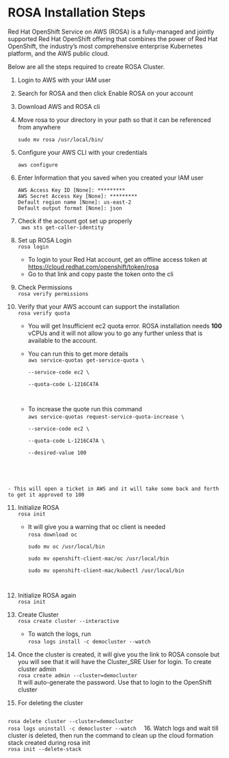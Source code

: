 # ROSA Installation Steps

Red Hat OpenShift Service on AWS (ROSA) is a fully-managed and jointly supported Red Hat OpenShift offering that combines the power of Red Hat OpenShift, the industry’s most comprehensive enterprise Kubernetes platform, and the AWS public cloud.

Below are all the steps required to create ROSA Cluster.

1. Login to AWS with your IAM user

2. Search for ROSA and then click Enable ROSA on your account

3. Download AWS and ROSA cli

4. Move rosa to your directory in your path so that it can be referenced from anywhere

 	<code>sudo mv rosa /usr/local/bin/</code>

5. Configure your AWS CLI with your credentials

	<code>aws configure</code>
	
6. Enter Information that you saved when you created your IAM user

	```
	AWS Access Key ID [None]: *********
	AWS Secret Access Key [None]: *********
	Default region name [None]: us-east-2
	Default output format [None]: json
	```
7. Check if the account got set up properly		
	<code>
	aws sts get-caller-identity
	</code>	
	
8. Set up ROSA Login		
<code>rosa login</code>		
	- To login to your Red Hat account, get an offline access token at  <https://cloud.redhat.com/openshift/token/rosa>		
	- Go to that link and copy paste the token onto the cli
		
9. Check Permissions  
<code>rosa verify permissions</code>

10. Verify that your AWS account can support the installation	
<code>rosa verify quota</code>
	- You will get Insufficient ec2 quota error. ROSA installation needs **100** vCPUs and it will not allow you to go any further unless that is available to the account.
	
	- You can run this to get more details		
	<code>aws service-quotas get-service-quota \	
	--service-code ec2 \	
	--quota-code L-1216C47A
	</code>
	
	- To increase the quote run this command		
	<code>aws service-quotas request-service-quota-increase \	
--service-code ec2 \	
--quota-code L-1216C47A \	
--desired-value 100
</code>

	- This will open a ticket in AWS and it will take some back and forth to get it approved to 100
	
11. Initialize ROSA		
<code>rosa init</code>
	- It will give you a warning that oc client is needed		
		<code>rosa download oc		
	sudo mv oc /usr/local/bin		
	sudo mv openshift-client-mac/oc /usr/local/bin	
	sudo mv openshift-client-mac/kubectl /usr/local/bin
	</code>
	
12. Initialize ROSA again		
<code>rosa init</code>
13. Create Cluster		
<code>rosa create cluster --interactive</code>
	- To watch the logs, run		
	<code>rosa logs install -c democluster --watch</code>
14. Once the cluster is created, it will give you the link to ROSA console but you will see that it will have the Cluster_SRE User for login. To create cluster admin		
<code>rosa create admin --cluster=democluster</code>	
It will auto-generate the password. Use that to login to the OpenShift cluster
15. For deleting the cluster		
<code>
rosa delete cluster --cluster=democluster		
rosa logs uninstall -c democluster --watch	</code>
16. Watch logs and wait till cluster is deleted, then run the command to clean up the cloud formation stack created during rosa init
<code>
rosa init --delete-stack
</code>
	
	
	
	
	
	
	
	